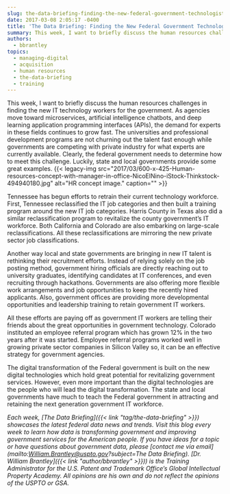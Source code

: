 ```yaml
---
slug: the-data-briefing-finding-the-new-federal-government-technologists
date: 2017-03-08 2:05:17 -0400
title: 'The Data Briefing: Finding the New Federal Government Technologists'
summary: This week, I want to briefly discuss the human resources challenges in finding the new IT technology workers for the government. As agencies move toward microservices, artificial intelligence chatbots, and deep learning application programming interfaces (APIs), the demand for experts in these fields continues to grow fast. The universities and professional development programs are not
authors:
  - bbrantley
topics:
  - managing-digital
  - acquisition
  - human resources
  - the-data-briefing
  - training
---
```


This week, I want to briefly discuss the human resources challenges in finding the new IT technology workers for the government. As agencies move toward microservices, artificial intelligence chatbots, and deep learning application programming interfaces (APIs), the demand for experts in these fields continues to grow fast. The universities and professional development programs are not churning out the talent fast enough while governments are competing with private industry for what experts are currently available. Clearly, the federal government needs to determine how to meet this challenge. Luckily, state and local governments provide some great examples. {{< legacy-img src="2017/03/600-x-425-Human-resources-concept-with-manager-in-office-NicoElNino-iStock-Thinkstock-494940180.jpg" alt="HR concept image." caption="" >}} 

Tennessee has begun efforts to retrain their current technology workforce. First, Tennessee reclassified the IT job categories and then built a training program around the new IT job categories. Harris County in Texas also did a similar reclassification program to revitalize the county government’s IT workforce. Both California and Colorado are also embarking on large-scale reclassifications. All these reclassifications are mirroring the new private sector job classifications.

Another way local and state governments are bringing in new IT talent is rethinking their recruitment efforts. Instead of relying solely on the job posting method, government hiring officials are directly reaching out to university graduates, identifying candidates at IT conferences, and even recruiting through hackathons. Governments are also offering more flexible work arrangements and job opportunities to keep the recently hired applicants. Also, government offices are providing more developmental opportunities and leadership training to retain government IT workers.

All these efforts are paying off as government IT workers are telling their friends about the great opportunities in government technology. Colorado instituted an employee referral program which has grown 12% in the two years after it was started. Employee referral programs worked well in growing private sector companies in Silicon Valley so, it can be an effective strategy for government agencies.

The digital transformation of the Federal government is built on the new digital technologies which hold great potential for revitalizing government services. However, even more important than the digital technologies are the people who will lead the digital transformation. The state and local governments have much to teach the Federal government in attracting and retaining the next generation government IT workforce.

_Each week, [The Data Briefing]({{< link "tag/the-data-briefing" >}}) showcases the latest federal data news and trends. Visit this blog every week to learn how data is transforming government and improving government services for the American people. If you have ideas for a topic or have questions about government data, please [contact me via email](mailto:William.Brantley@uspto.gov?subject=The Data Briefing)._
_[Dr. William Brantley]({{< link "author/bbrantley" >}})) is the Training Administrator for the U.S. Patent and Trademark Office’s Global Intellectual Property Academy. All opinions are his own and do not reflect the opinions of the USPTO or GSA._